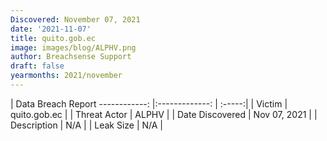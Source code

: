 ```yaml
---
Discovered: November 07, 2021
date: '2021-11-07'
title: quito.gob.ec
image: images/blog/ALPHV.png
author: Breachsense Support
draft: false
yearmonths: 2021/november
---
```



| Data Breach Report
------------:   |:-------------:    | :-----:|
| Victim    | quito.gob.ec      | 
| Threat Actor    | ALPHV      | 
| Date Discovered    | Nov 07, 2021      | 
| Description    | N/A      | 
| Leak Size    | N/A      | 

